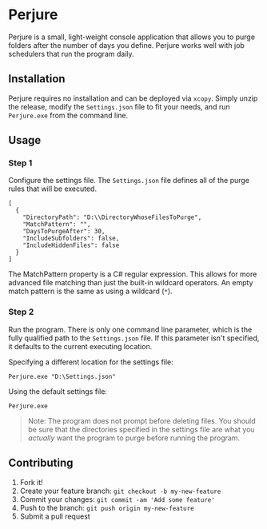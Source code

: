 # Perjure

Perjure is a small, light-weight console application that allows you to purge folders after the number of days you define. Perjure works well with job schedulers that run the program daily.

## Installation

Perjure requires no installation and can be deployed via ```xcopy```. Simply unzip the release, modify the ```Settings.json``` file to fit your needs, and run ```Perjure.exe``` from the command line.

## Usage

### Step 1

Configure the settings file. The ```Settings.json``` file defines all of the purge rules that will be executed.

    [
      {
        "DirectoryPath": "D:\\DirectoryWhoseFilesToPurge",
        "MatchPattern": "",
        "DaysToPurgeAfter": 30,
        "IncludeSubfolders": false,
        "IncludeHiddenFiles": false
      }
    ]

The MatchPattern property is a C# regular expression. This allows for more advanced file matching than just the built-in wildcard operators. An empty match pattern is the same as using a wildcard (```*```).

### Step 2

Run the program. There is only one command line parameter, which is the fully qualified path to the ```Settings.json``` file. If this parameter isn't specified, it defaults to the current executing location.

Specifying a different location for the settings file:

    Perjure.exe "D:\Settings.json"

Using the default settings file:

    Perjure.exe

> Note: The program does not prompt before deleting files. You should be sure that the directories specified in the settings file are what you *actually* want the program to purge before running the program.

## Contributing

1. Fork it!
2. Create your feature branch: `git checkout -b my-new-feature`
3. Commit your changes: `git commit -am 'Add some feature'`
4. Push to the branch: `git push origin my-new-feature`
5. Submit a pull request
